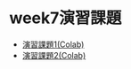 # week7演習課題

- [演習課題1(Colab)](https://colab.research.google.com/drive/1F28TKWiiaTpwU5iYZrPAqlM2bofpZF1X?usp=sharing)
- [演習課題2(Colab)](https://colab.research.google.com/drive/1kOQ3I9h9e9oY7ajeaVyF3MdH-iHGO7s_?usp=sharing)
